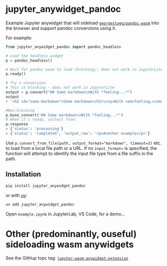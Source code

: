 # jupyter_anywidget_pandoc

Example Jupyter anywidget that will sideload [`georgestagg/pandoc-wasm`](https://github.com/georgestagg/pandoc-wasm) into the browser and support pandoc conversions using it.

For example:

```python
from jupyter_anywidget_pandoc import pandoc_headless

# Load the headless widget
p = pandoc_headless()

# Wait for pandoc wasm to load (blocking;; does not work in JupyterLite)
p.ready()

# Try a conversion
# This is blocking - does not work in JupyterLite
output = p.convert("## Some markdown\nWith *feeling...*")
output
> '<h2 id="some-markdown">Some markdown</h2>\n<p>With <em>feeling…</em></p>'

#Non-blocking
p.base_convert("## Some markdown\nWith *feeling...*")
# When it's ready, collect from:
p.response
> {'status': 'processing'}
> {'status': 'completed', 'output_raw': '<p>Another example</p>'}
```

Use `p.convert_from_file(path, output_format="markdown", timeout=3)` etc. to load from a local file path or a URL. If no `input_format=` is specified, the function will attempt to identify the input file type from a file suffix in the path.

## Installation

```sh
pip install jupyter_anywidget_pandoc
```

or with [uv](https://github.com/astral-sh/uv):

```sh
uv add jupyter_anywidget_pandoc
```

Open `example.ipynb` in JupyterLab, VS Code, for a demo...


# Other (predominantly, ouseful) sideloading wasm anywidgets

See the GitHup topc tag: [`jupyter-wasm-anywidget-extension`](https://github.com/topics/jupyter-wasm-anywidget-extension)
